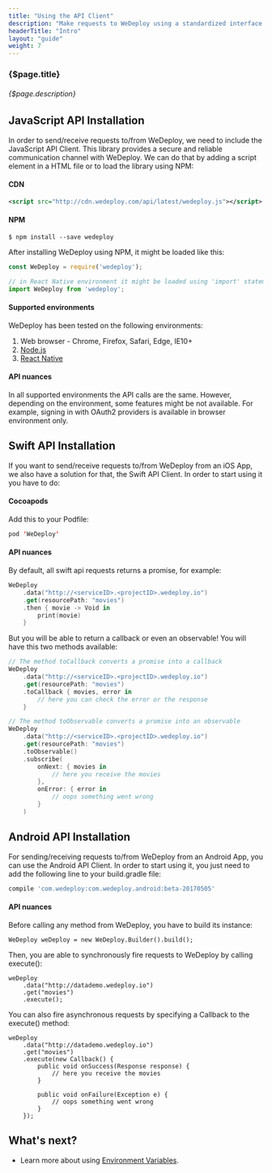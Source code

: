 ```yaml
---
title: "Using the API Client"
description: "Make requests to WeDeploy using a standardized interface."
headerTitle: "Intro"
layout: "guide"
weight: 7
---
```


### {$page.title}

###### {$page.description}

<article id="1">

## JavaScript API Installation

In order to send/receive requests to/from WeDeploy, we need to include the JavaScript API Client. This library provides a secure and reliable communication channel with WeDeploy. We can do that by adding a script element in a HTML file or to load the library using NPM:

#### CDN

```xml
<script src="http://cdn.wedeploy.com/api/latest/wedeploy.js"></script>
```

#### NPM
```shell
$ npm install --save wedeploy
```

After installing WeDeploy using NPM, it might be loaded like this:

```javascript
const WeDeploy = require('wedeploy');

// in React Native environment it might be loaded using 'import' statement
import WeDeploy from 'wedeploy';
```

#### Supported environments

WeDeploy has been tested on the following environments:

1. Web browser - Chrome, Firefox, Safari, Edge, IE10+
2. [Node.js](https://nodejs.org/en/)
3. [React Native](https://facebook.github.io/react-native/)

#### API nuances
In all supported environments the API calls are the same. However, depending on the environment, some features might be not available. For example, signing in with OAuth2 providers is available in browser environment only.

</article>

<article id="2">

## Swift API Installation

If you want to send/receive requests to/from WeDeploy from an iOS App, we also have a solution for that, the Swift API Client. In order to start using it you have to do:

#### Cocoapods

Add this to your Podfile:

```swift
pod 'WeDeploy'
```

#### API nuances

By default, all swift api requests returns a promise, for example:

```swift
WeDeploy
	.data("http://<serviceID>.<projectID>.wedeploy.io")
	.get(resourcePath: "movies")
	.then { movie -> Void in 
		print(movie)
	}
```

But you will be able to return a callback or even an observable! You will have this two methods available:

```swift
// The method toCallback converts a promise into a callback
WeDeploy
	.data("http://<serviceID>.<projectID>.wedeploy.io")
	.get(resourcePath: "movies")
	.toCallback { movies, error in
		// here you can check the error or the response
	}

// The method toObservable converts a promise into an observable
WeDeploy
	.data("http://<serviceID>.<projectID>.wedeploy.io")
	.get(resourcePath: "movies")
	.toObservable()
	.subscribe(
		onNext: { movies in
			// here you receive the movies
		},
		onError: { error in
			// oops something went wrong
		}
	)
```

</article>

<article id="3">

## Android API Installation

For sending/receiving requests to/from WeDeploy from an Android App, you can use the Android API Client. In order to start using it, you just need to add the following line to your build.gradle file:

```groovy
compile 'com.wedeploy:com.wedeploy.android:beta-20170505'
```

#### API nuances

Before calling any method from WeDeploy, you have to build its instance:

```text/java
WeDeploy weDeploy = new WeDeploy.Builder().build();
```

Then, you are able to synchronously fire requests to WeDeploy by calling execute():

```text/java
weDeploy
	.data("http://datademo.wedeploy.io")
	.get("movies")
	.execute();
```

You can also fire asynchronous requests by specifying a Callback to the execute() method:

```text/java
weDeploy
	.data("http://datademo.wedeploy.io")
	.get("movies")
	.execute(new Callback() {
		public void onSuccess(Response response) {
			// here you receive the movies
		}

		public void onFailure(Exception e) {
			// oops something went wrong
		}
	});
```

</article>

## What's next?

* Learn more about using [Environment Variables](/docs/intro/environment-variables.html).
